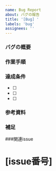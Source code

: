 ```yaml
---
name: Bug Report
about: バグの報告
title: '[Bug] '
labels: 'bug'
assignees: ''
---
```


### バグの概要
<!-- どんな状況で本来どうあるべきかを簡潔に説明 -->

### 作業手順
<!-- どんな流れで作業するかを簡潔に説明 -->

### 達成条件
<!-- 完了とみなす条件をチェックボックスで列挙 -->
- [ ] 
- [ ] 
- [ ] 

### 参考資料
<!-- 作業のスクショ、デザイン、仕様書、参考URLなど -->

### 補足
<!-- その他の情報があれば -->

###関連issue
<!-- 関連するがあれば設定 -->
# [issue番号]